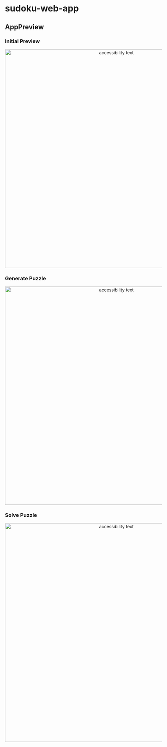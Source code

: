 # sudoku-web-app

## AppPreview

### Initial Preview

<p align="center">
  <img src="Screenshot (546).png" width="700" alt="accessibility text">
</p>


### Generate Puzzle

<p align="center">
  <img src="Screenshot (545).png.PNG" width="700" alt="accessibility text">
</p>


### Solve Puzzle

<p align="center">
  <img src="Screenshot (547).png" width="700" alt="accessibility text">
</p>
